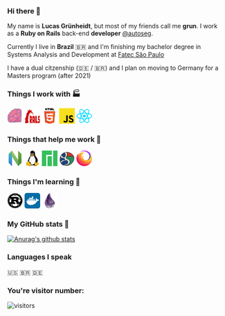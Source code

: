 ### Hi there 👋

My name is **Lucas Grünheidt**, but most of my friends call me **grun**. I work as a **Ruby on Rails** back-end **developer** [@autoseg](https://www.autoseg.com).

Currently I live in **Brazil** :brazil: and I'm finishing my bachelor degree in Systems Analysis and Development at [Fatec São Paulo](https://en.wikipedia.org/wiki/S%C3%A3o_Paulo_State_Technological_College)

I have a dual citzenship (:de: / :brazil:) and I plan on moving to Germany for a Masters program (after 2021)

### Things I work with :factory:
<img height="36" width="36" src="./icons/ruby.svg"/> <img height="36" width="36" fill='red' src="./icons/rubyonrails.svg"/> <img height="36" width="36" src="./icons/html5.svg"/> <img height="36" width="36" src="./icons/javascript.svg"/> <img height="36" width="36" src="./icons/react.svg"/>


### Things that help me work :trolleybus:

<img height="36" width="36" src="./icons/neovim.svg"/> <img height="36" width="36" src="./icons/linux.svg"/> <img height="36" width="36" src="./icons/manjaro.svg"/> <img height="36" width="36" src="./icons/google.svg"/> <img height="36" width="36" src="./icons/firefoxbrowser.svg"/>

### Things I'm learning :thought_balloon:

<img height="36" width="36" src="./icons/rust.svg"/> <img height="36" width="36" src="./icons/docker.svg"/>
<img height="36" width="36" src="./icons/elixir.svg"/>

### My GitHub stats :game_die:

[![Anurag's github stats](https://github-readme-stats.vercel.app/api?username=grun00&show_icons=true&theme=gruvbox)](https://github.com/anuraghazra/github-readme-stats)

### Languages I speak
:us:
:brazil:
:de:

### You're visitor number:

![visitors](https://visitor-badge.glitch.me/badge?page_id=grun00.grun00)
